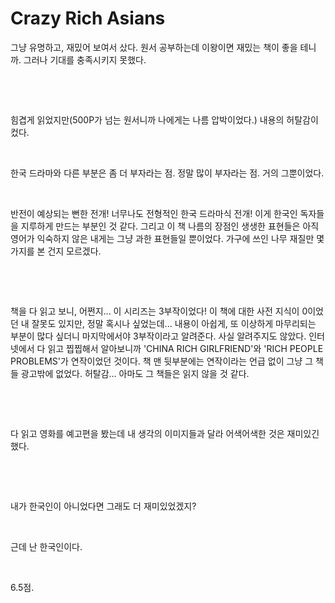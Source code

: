 # Crazy Rich Asians

그냥 유명하고, 재밌어 보여서 샀다. 원서 공부하는데 이왕이면 재밌는 책이 좋을 테니까. 그러나 기대를 충족시키지 못했다.

​

​

힘겹게 읽었지만(500P가 넘는 원서니까 나에게는 나름 압박이었다.) 내용의 허탈감이 컸다.

​

한국 드라마와 다른 부분은 좀 더 부자라는 점. 정말 많이 부자라는 점. 거의 그뿐이었다.

​

반전이 예상되는 뻔한 전개! 너무나도 전형적인 한국 드라마식 전개! 이게 한국인 독자들을 지루하게 만드는 부분인 것 같다. 그리고 이 책 나름의 장점인 생생한 표현들은 아직 영어가 익숙하지 않은 내게는 그냥 과한 표현들일 뿐이었다. 가구에 쓰인 나무 재질만 몇 가지를 본 건지 모르겠다.

​

​

책을 다 읽고 보니, 어쩐지... 이 시리즈는 3부작이었다! 이 책에 대한 사전 지식이 0이었던 내 잘못도 있지만, 정말 혹시나 싶었는데... 내용이 아쉽게, 또 이상하게 마무리되는 부분이 많다 싶더니 마지막에서야 3부작이라고 알려준다. 사실 알려주지도 않았다. 인터넷에서 다 읽고 찝찝해서 알아보니까 'CHINA RICH GIRLFRIEND'와 'RICH PEOPLE PROBLEMS'가 연작이었던 것이다. 책 맨 뒷부분에는 연작이라는 언급 없이 그냥 그 책들 광고밖에 없었다. 허탈감... 아마도 그 책들은 읽지 않을 것 같다.

​

​

다 읽고 영화를 예고편을 봤는데 내 생각의 이미지들과 달라 어색어색한 것은 재미있긴 했다.

​

​

내가 한국인이 아니었다면 그래도 더 재미있었겠지?

​

근데 난 한국인이다.

​

6.5점.